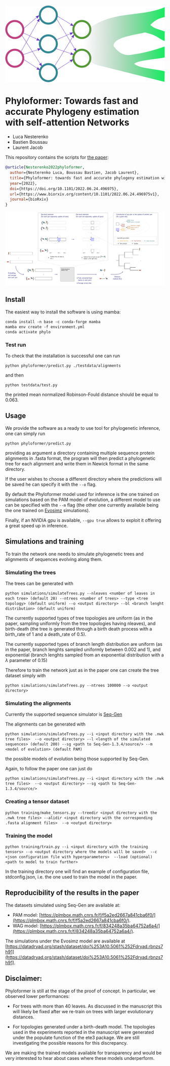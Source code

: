 

<p align="center">
  <img src="https://github.com/lucanest/Phyloformer/blob/main/figures/phyloformer_color.png">
</p>

# Phyloformer: Towards fast and accurate Phylogeny estimation<br/> with self-attention Networks

- Luca Nesterenko
- Bastien Boussau
- Laurent Jacob

This repository contains the scripts for [the paper](https://www.biorxiv.org/content/10.1101/2022.06.24.496975v1):


```bibtex
@article{Nesterenko2022phyloformer,
  author={Nesterenko Luca, Boussau Bastien, Jacob Laurent},
  title={Phyloformer: towards fast and accurate phylogeny estimation with self-attention networks},
  year={2022},
  doi={https://doi.org/10.1101/2022.06.24.496975},
  url={https://www.biorxiv.org/content/10.1101/2022.06.24.496975v1},
  journal={bioRxiv}
}
```

![](figures/sketch.png)

## Install
The easiest way to install the software is using mamba:

```
conda install -n base -c conda-forge mamba
mamba env create -f environment.yml
conda activate phylo
```

### Test run
To check that the installation is successful one can run

```
python phyloformer/predict.py ./testdata/alignments
```
and then 
```
python testdata/test.py
```
the printed mean normalized Robinson-Fould distance should be equal to 0.063.


## Usage

We provide the software as a ready to use tool for phylogenetic inference, one can simply run
```
python phyloformer/predict.py
```
providing as argument a directory containing multiple sequence protein alignments in .fasta format,
the program will then predict a phylogenetic tree for each alignment and write them in Newick format in the same directory.

If the user wishes to choose a different directory where the predictions will be saved he can specify it with the `--o` flag.

By default the Phyloformer model used for inference is the one trained on simulations based on the PAM model of evolution, a different model to use can be specified with the `--m` flag (the other one currently available being the one trained on [Evosimz](https://gitlab.com/ztzou/phydl/-/tree/master/evosimz) simulations).

Finally, if an NVIDIA gpu is available, `--gpu true` allows to exploit it offering a great speed up in inference.

## Simulations and training

To train the network one needs to simulate phylogenetic trees and alignments of sequences evolving along them.

### Simulating the trees
The trees can be generated with
```
python simulations/simulateTrees.py --nleaves <number of leaves in each tree> (default 20) --ntrees <number of trees> --type <tree topology> (default uniform) --o <output directory> --bl <branch lenght distribution> (default uniform)
```
The currently supported types of tree topologies are uniform (as in the paper, sampling uniformly from the tree topologies having nleaves), and birth-death (the tree is generated through a birth death process with a birth_rate of 1 and a death_rate of 0.5).

The currently supported types of branch length distribution are uniform (as in the paper, branch lenghts sampled uniformly between 0.002 and 1), and
exponential (branch lenghts sampled from an exponential distribution with a $\lambda$ parameter of 0.15)

Therefore to train the network just as in the paper one can create the tree dataset simply with
```
python simulations/simulateTrees.py --ntrees 100000 --o <output directory>
```
### Simulating the alignments
Currently the supported sequence simulator is [Seq-Gen](http://tree.bio.ed.ac.uk/software/seqgen/)

The alignments can be generated with
```
python simulations/simulateTrees.py --i <input directory with the .nwk tree files>  --o <output directory> --l <length of the simulated sequences> (default 200) --sg <path to Seq-Gen-1.3.4/source/> --m <model of evolution> (default PAM)
```

the possible models of evolution being those supported by Seq-Gen.

Again, to follow the paper one can just do

```
python simulations/simulateTrees.py --i <input directory with the .nwk tree files>  --o <output directory> --sg <path to Seq-Gen-1.3.4/source/>
```
### Creating a tensor dataset
```
python training/make_tensors.py --treedir <input directory with the .nwk tree files> --alidir <input directory with the corresponding .fasta alignment files>  --o <output directory> 
```
### Training the model
```
python training/train.py --i <input directory with the training tensors> --o <output directory where the models will be saved>  --c <json configuration file with hyperparameters>  --load (optional) <path to model to train further>
```
In the training directory one will find an example of configuration file, stdconfig.json, i.e. the one used to train the model in the paper.
## Reproducibility of the results in the paper
The datasets simulated using Seq-Gen are available at:

- PAM model: [https://plmbox.math.cnrs.fr/f/f5a2ed2667a841cba6f0/](https://plmbox.math.cnrs.fr/f/f5a2ed2667a841cba6f0/).
- WAG model: [https://plmbox.math.cnrs.fr/f/834248a35ba64752a6a4/](https://plmbox.math.cnrs.fr/f/834248a35ba64752a6a4/).

The simulations under the Evosimz model are available at [https://datadryad.org/stash/dataset/doi%253A10.5061%252Fdryad.rbnzs7h91](https://datadryad.org/stash/dataset/doi%253A10.5061%252Fdryad.rbnzs7h91).

## Disclaimer:

Phyloformer is still at the stage of the proof of concept. In
particular, we observed lower performances:

- For trees with more than 40 leaves. As discussed in the manuscript
  this will likely be fixed after we re-train on trees with larger
  evolutionary distances.

- For topologies generated under a birth-death model. The topologies
  used in the experiments reported in the manuscript were generated
  under the populate function of the ete3 package. We are still
  investigating the possible reasons for this discrepancy.

We are making the trained models available for transparency and would
be very interested to hear about cases where these models
underperform.
